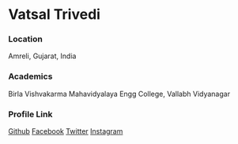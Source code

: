 # Vatsal Trivedi

### Location

Amreli, Gujarat, India

### Academics

Birla Vishvakarma Mahavidyalaya Engg College, Vallabh Vidyanagar

### Profile Link

[Github](https://github.com/vattytrivedi)
[Facebook](https://facebook.com/vattytrivedi)
[Twitter](https://twitter.com/vatty_trivedi)
[Instagram](https://www.instagram.com/vatty_trivedi)


